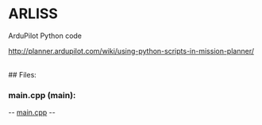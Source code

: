 # ARLISS
ArduPilot Python code <br />

http://planner.ardupilot.com/wiki/using-python-scripts-in-mission-planner/

<br />
## Files:

### main.cpp (main):

-- [main.cpp](ARLISS/main.cpp) --
